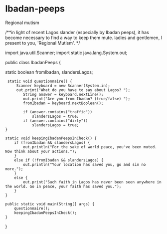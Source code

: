 # Ibadan-peeps
Regional mutism

/**in light of recent Lagos slander (especially by Ibadan peeps), 
it has become necessary to find a way to keep them mute. 
ladies and gentlemen, I present to you, 'Regional Mutism'. */

import java.util.Scanner;
import static java.lang.System.out;

public class IbadanPeeps {

static boolean fromIbadan, slandersLagos;
	
	 static void questionnaire() {
		 Scanner keyboard = new Scanner(System.in);
		 out.print("What do you have to say about Lagos? ");
			String answer = keyboard.nextLine();
			out.print("Are you from Ibadan? (true/false) ");
			fromIbadan = keyboard.nextBoolean();
			
			if (answer.contains("traffic"))
				slandersLagos = true;
			if (answer.contains("dirty"))
				slandersLagos = true;
	}
	
	static void keepingIbadanPeepsInCheck() {
		if (fromIbadan && slandersLagos) {
			out.println("For the sake of world peace, you've been muted. Now think about your actions.");
		}
		else if (!fromIbadan && slandersLagos) {
			out.println("Your location has saved you, go and sin no more.");
		}
		else {
			out.print("Such faith in Lagos has never been seen anywhere in the world. Go in peace, your faith has saved you.");
		}
	}
	
	public static void main(String[] args) {
		questionnaire();
		keepingIbadanPeepsInCheck();
	}

}
